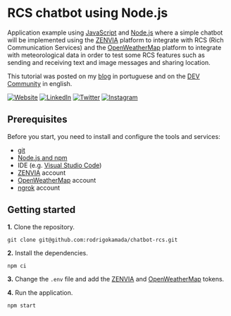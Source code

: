 # RCS chatbot using Node.js

Application example using [JavaScript](https://developer.mozilla.org/docs/Web/JavaScript) and [Node.js](https://nodejs.org/) where a simple chatbot will be implemented using the [ZENVIA](https://www.zenvia.com/) platform to integrate with RCS (Rich Communication Services) and the [OpenWeatherMap](https://www.openweathermap.org/) platform to integrate with meteorological data in order to test some RCS features such as sending and receiving text and image messages and sharing location.

This tutorial was posted on my [blog](https://rodrigo.kamada.com.br/blog/como-construir-um-chatbot-de-previsao-do-tempo-no-canal-rcs-usando-nodejs) in portuguese and on the [DEV Community](https://dev.to/rodrigokamada/how-to-build-a-weather-chatbot-in-rcs-channel-using-nodejs-2jin) in english.



[![Website](https://shields.braskam.com/v1/shields?name=website&format=rectangle&size=small&radius=5)](https://rodrigo.kamada.com.br)
[![LinkedIn](https://shields.braskam.com/v1/shields?name=linkedin&format=rectangle&size=small&radius=5)](https://www.linkedin.com/in/rodrigokamada)
[![Twitter](https://shields.braskam.com/v1/shields?name=twitter&format=rectangle&size=small&radius=5&socialAccount=rodrigokamada)](https://twitter.com/rodrigokamada)
[![Instagram](https://shields.braskam.com/v1/shields?name=instagram&format=rectangle&size=small&radius=5)](https://www.instagram.com/rodrigokamada)



## Prerequisites


Before you start, you need to install and configure the tools and services:

* [git](https://git-scm.com/)
* [Node.js and npm](https://nodejs.org/)
* IDE (e.g. [Visual Studio Code](https://code.visualstudio.com/))
* [ZENVIA](https://app.zenvia.com/) account
* [OpenWeatherMap](https://home.openweathermap.org/users/sign_up) account
* [ngrok](https://dashboard.ngrok.com/signup) account



## Getting started


**1.** Clone the repository.

```shell
git clone git@github.com:rodrigokamada/chatbot-rcs.git
```

**2.** Install the dependencies.

```shell
npm ci
```

**3.** Change the `.env` file and add the [ZENVIA](https://app.zenvia.com/home/api) and [OpenWeatherMap](https://home.openweathermap.org/api_keys) tokens. 

**4.** Run the application.

```shell
npm start
```
